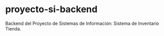 # proyecto-si-backend
Backend del Proyecto de Sistemas de Información: Sistema de Inventario Tienda.
